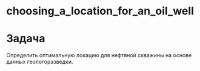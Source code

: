 # choosing_a_location_for_an_oil_well
# Задача
Определить оптимальную локацию для нефтяной скважины на основе данных геологоразведки.

